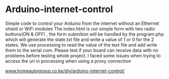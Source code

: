 # Arduino-internet-control
Simple code to control your Arduino from the internet without an Ethernet shield or WiFi modules
The index.html is our simple form with two radio buttons(ON & OFF) , the form submition will be handled by the program.php which will generate the state.txt file and write a value of 1 or 0 for the 2 states.
We use processing to read the value of the text file and add write them to the serial com. 
Please test if your board can receive data with no problems before testing whole project.
I faced some issues when trying to access the url in processing when using a proxy connection 

www.homeautogroup.co.ke/diy/arduino-internet-control/
